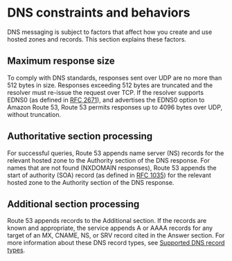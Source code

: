 # DNS constraints and behaviors<a name="DNSBehavior"></a>

DNS messaging is subject to factors that affect how you create and use hosted zones and records\. This section explains these factors\.

## Maximum response size<a name="MaxSize"></a>

To comply with DNS standards, responses sent over UDP are no more than 512 bytes in size\. Responses exceeding 512 bytes are truncated and the resolver must re\-issue the request over TCP\. If the resolver supports EDNS0 \(as defined in [RFC 2671](https://tools.ietf.org/html/rfc2671)\), and advertises the EDNS0 option to Amazon Route 53, Route 53 permits responses up to 4096 bytes over UDP, without truncation\.

## Authoritative section processing<a name="AuthSectionProcessing"></a>

For successful queries, Route 53 appends name server \(NS\) records for the relevant hosted zone to the Authority section of the DNS response\. For names that are not found \(NXDOMAIN responses\), Route 53 appends the start of authority \(SOA\) record \(as defined in [RFC 1035](https://tools.ietf.org/html/rfc1035)\) for the relevant hosted zone to the Authority section of the DNS response\.

## Additional section processing<a name="SectionProcessing"></a>

Route 53 appends records to the Additional section\. If the records are known and appropriate, the service appends A or AAAA records for any target of an MX, CNAME, NS, or SRV record cited in the Answer section\. For more information about these DNS record types, see [Supported DNS record types](ResourceRecordTypes.md)\.